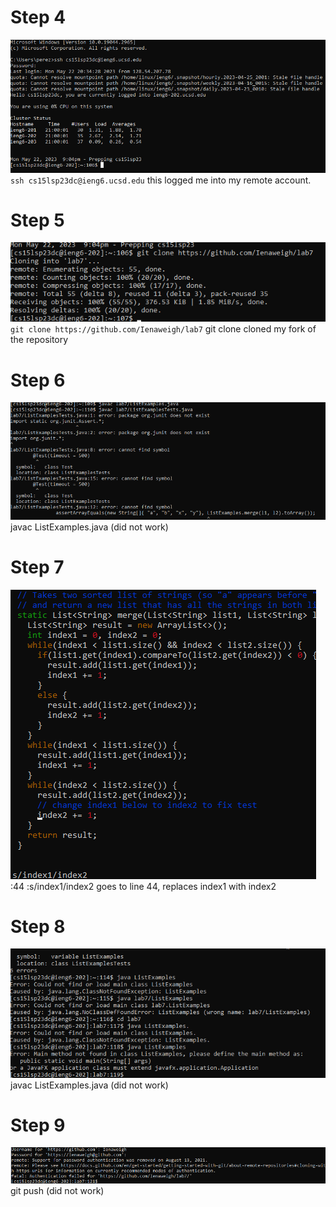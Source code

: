 # Step 4
![image](Step4.png)
`ssh cs15lsp23dc@ieng6.ucsd.edu` <enter>
  this logged me into my remote account.

# Step 5
  ![image](step5.png)
`git clone https://github.com/Ienaweigh/lab7` <enter>
  git clone cloned my fork of the repository
  
  
# Step 6
  ![image](step6.png)
javac ListExamples.java
  (did not work)
  
# Step 7
  ![image](step7-2.png)
:44 <enter> :s/index1/index2 <enter>
  goes to line 44, replaces index1 with index2
 
# Step 8
  ![image](step9.png)
javac ListExamples.java
 (did not work)
  
# Step 9
  ![image](Step8.png)
git push
  (did not work)
